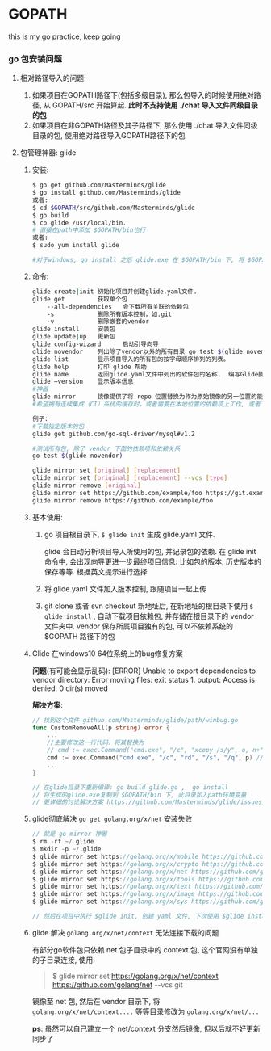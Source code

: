 # GOPATH
this is my go practice, keep going


### go 包安装问题

1. 相对路径导入的问题:
    1. 如果项目在GOPATH路径下(包括多级目录), 那么包导入的时候使用绝对路径, 从 GOPATH/src 开始算起. **此时不支持使用 ./chat 导入文件同级目录的包**
    2. 如果项目在非GOPATH路径及其子路径下, 那么使用 ./chat 导入文件同级目录的包, 使用绝对路径导入GOPATH路径下的包

2. 包管理神器: glide
    1. 安装:

        ``` sh
        $ go get github.com/Masterminds/glide
        $ go install github.com/Masterminds/glide
        或者:
        $ cd $GOPATH/src/github.com/Masterminds/glide
        $ go build
        $ cp glide /usr/local/bin. 
        # 直接在path中添加 $GOPATH/bin也行
        或者:
        $ sudo yum install glide

        #对于windows, go install 之后 glide.exe 在 $GOPATH/bin 下, 将 $GOPATH/bin 加入 path 变量
        ```
        
    2. 命令:

        ``` sh
        glide create|init 初始化项目并创建glide.yaml文件.
        glide get         获取单个包
            --all-dependencies   会下载所有关联的依赖包
            -s            删除所有版本控制，如.git
            -v            删除嵌套的vendor
        glide install     安装包
        glide update|up   更新包    
        glide config-wizard      启动引导向导
        glide novendor    列出除了vendor以外的所有目录 go test $(glide novendor)
        glide list        显示项目导入的所有包的按字母顺序排列的列表。
        glide help        打印 glide 帮助
        glide name        返回glide.yaml文件中列出的软件包的名称.  编写Glide脚本时，获取正在使用的包的名称。
        glide –version    显示版本信息
        #神器
        glide mirror      镜像提供了将 repo 位置替换为作为原始镜像的另一位置的能力
        #希望拥有连续集成（CI）系统的缓存时，或者需要在本地位置的依赖项上工作, 或者下载翻墙包时，非常有用
        
        例子:
        #下载指定版本的包
        glide get github.com/go-sql-driver/mysql#v1.2
        
        #测试所有包, 除了 vendor 下面的依赖项和依赖关系
        go test $(glide novendor)

        glide mirror set [original] [replacement]
        glide mirror set [original] [replacement] --vcs [type]
        glide mirror remove [original]
        glide mirror set https://github.com/example/foo https://git.example.com/example/foo.git
        glide mirror remove https://github.com/example/foo
        ```

    3. 基本使用:

        1. go 项目根目录下, `$ glide init` 生成 glide.yaml 文件. 

            glide 会自动分析项目导入所使用的包, 并记录包的依赖. 在 glide init 命令中, 会出现向导更进一步最终项目信息: 比如包的版本, 历史版本的保存等等. 根据英文提示进行选择

        2. 将 glide.yaml 文件加入版本控制, 跟随项目一起上传
        3. git clone 或者 svn checkout 新地址后, 在新地址的根目录下使用 `$ glide install` , 自动下载项目依赖包, 并存储在根目录下的 vendor 文件夹中. vendor 保存所属项目独有的包, 可以不依赖系统的 $GOPATH 路径下的包

    4. Glide 在windows10 64位系统上的bug修复方案
        
        **问题**(有可能会显示乱码): [ERROR] Unable to export dependencies to vendor directory: Error moving files: exit status 1. output: Access is denied. 0 dir(s) moved 
        
        **解决方案**: 
        ``` go
        // 找到这个文件 github.com/Masterminds/glide/path/winbug.go
        func CustomRemoveAll(p string) error {
            ...
            //主要修改这一行代码，将其替换为 
            // cmd := exec.Command("cmd.exe", "/c", "xcopy /s/y", o, n+"\\")
            cmd := exec.Command("cmd.exe", "/c", "rd", "/s", "/q", p) // 原始代码
            ...
        }
        
        // 在glide目录下重新编译: go build glide.go ,  go install
        // 将生成的glide.exe复制到 $GOPATH/bin 下, 此目录加入path环境变量
        // 更详细的讨论解决方案 https://github.com/Masterminds/glide/issues/873 (这是老毛病了)
        ```
        
    5. glide彻底解决 `go get golang.org/x/net` 安装失败

        ``` c
        // 就是 go mirror 神器
        $ rm -rf ~/.glide
        $ mkdir -p ~/.glide
        $ glide mirror set https://golang.org/x/mobile https://github.com/golang/mobile --vcs git
        $ glide mirror set https://golang.org/x/crypto https://github.com/golang/crypto --vcs git
        $ glide mirror set https://golang.org/x/net https://github.com/golang/net --vcs git
        $ glide mirror set https://golang.org/x/tools https://github.com/golang/tools --vcs git
        $ glide mirror set https://golang.org/x/text https://github.com/golang/text --vcs git
        $ glide mirror set https://golang.org/x/image https://github.com/golang/image --vcs git
        $ glide mirror set https://golang.org/x/sys https://github.com/golang/sys --vcs git
        
        // 然后在项目中执行 $glide init, 创建 yaml 文件, 下次使用 $glide install 安装的时候就不会失败了
        ```
        
        
    6. glide 解决 `golang.org/x/net/context` 无法连接下载的问题


        有部分go软件包只依赖 net 包子目录中的 context 包, 这个官网没有单独的子目录连接, 使用:
        > $ glide mirror set https://golang.org/x/net/context https://github.com/golang/net --vcs git
        
        镜像至 net 包, 然后在 vendor 目录下, 将 `golang.org/x/net/context....` 等等目录修改为 `golang.org/x/net/...`
        
        **ps**: 虽然可以自己建立一个 net/context 分支然后镜像, 但以后就不好更新同步了
